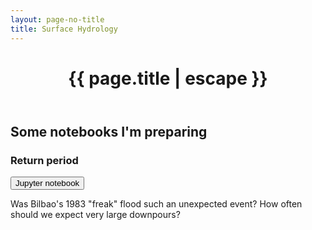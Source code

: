 ```yaml
---
layout: page-no-title
title: Surface Hydrology
---
```


<header class="post-header">
    <h1 class="post-title" style="text-align:center"><i class="fas fa-cloud-showers-heavy fa-fw svv" aria-hidden="true"></i>
{{ page.title | escape }}</h1>
</header>

## Some notebooks I'm preparing

### Return period
<button class="my_button" onclick="window.open('../../jupyter/2020/02/01/returnperiod', '_blank');">Jupyter notebook</button>  

Was Bilbao's 1983 "freak" flood such an unexpected event? How often should we expect very large downpours?  


